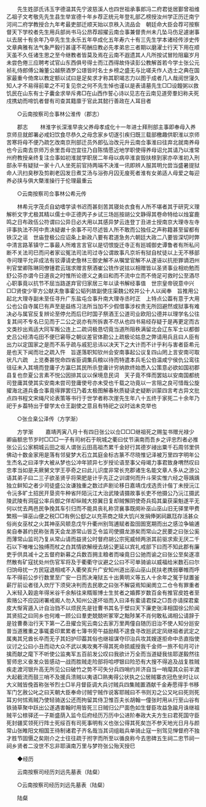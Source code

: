 <!-- { "loadSidebar": true } -->
　　先生姓邵氏讳玉字德温其先宁波慈溪人也四世祖承事郎冯二府君徙居鄞曾祖维乙祖子文考敬先先生县生举宣德十年乡荐正统元年登礼部乙榜授汝州学正历迁南宁河间二府学教授合九年考最吏部迁顺天始以京秩入流品会　朝廷命大臣会荐可按察督天下学校者先生用兵部尚书马公昂荐超擢云南佥事兼督贵州未几坠马伤足遽谢事以去居十有余年乃卒先生生永乐五年卒成化五年寿六十有三先生学本诸经传涉史传文章典雅有法气象严毅行甚谨不苟酬应教必先孝弟忠三者期以磨濯士行天下用在顺天虽不久任诸生思之至今继教者皆莫及焉在云南不遐遗其人凡所按试冒险阻竆岁月未尝色倦三应聘考试官山东西俱号得士而江西得故侍读彭公教解首若今学士张公元祯礼侍郎傅公瀚董公越祭酒罗公璟皆时名士乡榜之盛无与比嗟夫作人选士之典在国家最重今倚席以教定额以试曰是足矣求才称其职竭志力以图于成者几人哉阅世寖久知人才不易得前辈之不可复见奈之何不先生悼也谨以是表请墓先生□□设饘粥以救饥民在山东有士子囊金求举斥弗□在山西作誓心诗以见志在云南见道旁羣妇称夫死戌携幼而啼饥者督有司查其籍廪于官此其懿行善政在人耳目者 

　　○云南按察司佥事林公淮传（郡志） 

　　郡志 
　　林淮字长深淮早丧父养母孝成化十一年进士拜刑部主事即奉母入养京师旦就郎署必戒妇饮食尽恭久之母念家乡切遂引疾归既三载部檄趣供职淮以京师苦寒将母不便乃疏乞改南京刑部迁员外郎弘治改元升云南佥事淮曰往弃北就南养母也今云南去京师万余里吾母岂宜往乃自陈情愿近地学职使得养母诏允其请乃以淮常州府教授亲终复注佥事如初淮就学职居二年母以病卒淮哀毁扶榇到家亦卒淮初入刑部永平有疑狱一家十八人坐死前官持两端不决淮一讯即辨人服其明允尝当盛暑提狱命人汛扫臭秽及剪剃老囚发日煮艾汤与浴弥月囚无廋死者淮有女弟适人母爱之每迎养必挟与俱大槩淮操行于伦理最重云 

　　○云南按察司佥事林公希元传 

　　林希元字茂贞自幼嗜学读书迟而甚刻苦其寝处衣食有人所不堪者其于研究义理解析文字尤极其精以儒士中正德丙子乡试三场廵按胡公文静得其卷命特给以烛宴鹿鸣之日布政伍公符谓曰公异日必大用以其感异梦云连登丁丑进士授南京大理寺左寺评事执法不阿中贵决疑谳十余事不可尽述皆人所不敢而公独任之声称籍甚至留都有铁汉之谣　世庙登极公应诏条上新政八要有君道急务六朝廷大政二八要皆深切时弊中清言路革镇守二事最人所难言言官以是切恨旋迁寺正有廵城御史谭鲁者有所私问断不关法司巳而问者家讼冤法司法司过寺公谓故事凡京圻有狱自杖徒以上无不移部寺问理平允非成法有驳谭请史詹林三御史解不从嘱堂官解不从遂诬以抗拒罪谪泗州判官堂卿陈琳同僚锺君云瑞求赠言祭酒崔公铣作说铉以相赠皆以圣贤事业相劝勉而舒公芬亦谓今日道丧之时惟所论德义之勇曰和而不流中立而不倚足可救时公至酒尽心职事竟以抗节不屈当路遂弃官归家居三年以读书解经事值　世宗皇帝锐意中兴□□贤俊少宰方公献夫詹事霍公韬列故副使庄渠魏公校并公十人以闻奉　旨推用公起北大理寺副未至任寻升广东盐屯佥事升南大理寺丞时正　上特点公葢有意于大用公也公自寺属巳有声至是益练习法所当加不少假借事涉权贵无所回避然或狱事有难决必与属官反复辨论至停允而后巳时国子祭酒王公道司业欧阳公德并以理学名公往复其间不专名巳见而于二公之说亦有所拆衷不尽从也四书易经存疑于是再更定而古文类抄出焉适大同军叛公连上二疏词极恳切竟当道所阻秩满留北会辽东军士以都御史吕公经清屯田不便巳窘辱之朝议差官体勘公上疏极论姑息之弊请用兵且曰人臣有出力以定国家之是而不系乎疏与戚犯忌讳以决天下之大计而不计乎利与害者臣希元是也天下闻而壮之疏入忤　旨遂落职知钦州会安南事起公议复四山罔上言安南可取状凡六疏　上览奏甚悦命四省臣调集兵粮以待而特遣本兵毛公伯温咸宁侯仇公鸾往徂征未入其境而登庸子方瀛巳其民所杀登庸计穷纳款终始悉入公策意必欲如国初郡县复也奈夏公言素不悦公因排其议以保境息民词　天子竟不怿而罢姑以安南国都统司登庸其使其实安南未尝司登庸使号亦未受也千载之功竟以一言阻之良可惜哉公旋擢海北道兵备佥事竟得罪罢归乃着太极图解春秋质疑读史疑断训蒙四言考古异文批点四书程文宋绳尺论表策等书行于世学者称次崖先生年八十五终于家死二十余年乃祀于乡葢特出于督学太仓王副使之意且有特祀之议时诎未克举也 

　　○张佥臬公泽传（方学渐） 

　　方学渐 
　　嘉靖丙寅八月十有四日张公以佥□□□继祖死之赐玺书赠光禄少卿庙额忠节岁时□□□一子有司树石于皖城之衢曰仗节滇南而吾乡之评忠烈者必推张公云公家桐城云田之坂人谓张云田高祖杰累千金好行其德岁祲出粟千石周邻里供佛动十数金家用是落有邻叟梦大石立其庭金标古篆不尽晓惟记泽被万里四字明年公生杰名之曰泽字大被从梦也公冲年颕异七岁授论语至事父母竭力事君致身喟然叹曰忠孝当如是夫厥舅文学王亭奇之曰此儿识度非常长充郡诸生名能文章人多从之游公语其弟子曰二三子欲圣贤乎将荣肥是计乎先正之训谓何而升斗荣实惟六经之辱踽踽独立鲜知之者少司徒盛公汝谦独重之数过庐剧论移日嘉靖戊戌选贡计偕丁未授沅江令沅多旷土招民开垦资牛种省阡陌沅江大治武陵请摄故事长吏不他摄公乃沅江摄武陵武陵有洞寇公率兵御之佯却纵贼大掠翼日复却贼懈阴使奇兵捣其巢获渠魁遂平无何以忧去两邑民争挽其车引归而不能具丧礼称贷襄事既阕补巫山巫山旧无驿里甲费繁剏一驿巫山便之税□□有例公郄之以充茶商之赎大饥兴发捐俸粥祠羸尫存活甚众俗尚女巫杖之火其神巫风顿息戊午升衢州别驾逋赋者盈囹圄宽期而出之感泣争输逋矣自奉甚约民称张青天会龙游常山皆乏令监司使摄龙游矣而常山之民要之曰张公奚而薄常山监司乃复从常山请而益贤公时督府胡公宗宪威倾两浙其前驱求索无厌二千石以下唯唯公独缚而杖之白其情欲解绶去胡公更延以宾礼戒部下曰而不知此郡有廉吏乎供具减十之五督府新募之兵数百拥主粮者而噪竟日公驰而谕之曰张公至矣遂凛然散有矿寇扰处州伤官军将及于衢衢守议避之公曰不可单骑谕以威福给米数石曰尔归饷毋扰一方民寇退相戒不入衢癸亥升广安知州道出巫山巫山民扶老携弱搴帷而呼车不得前公步行数里至广安一日而决淹狱五十出黄明义等五人十余年之冤于狱置釜薪厅前讼者径入炊厅下须臾决判而去民歌之曰张不解袋焉知阑阓立二仓令有罪重者入米轻入榖逾年得米谷千余斛往来糈赈博士生贫者之婚葬岁数百金有推官皮姓者至索赂公不应囚闭署戒阍人勿入知州公遂坏垣而入曰泽有槖请君探之□吾亦请探君槖皮大惭宵遁入计自治驺不以烦民先是铨曹书其名于壁曰天下廉吏张泽相国徐公阶闻其贤招之曰同乡也何难一顾公曰羣吏兢兢听冢宰之黜陟某不肖何敢私谒相公请辞于是铨曹奏治行天下第一乙丑擢佥宪云南公去家万里两僮自随历旧治不使人知分廵安普当道雅重之事辄委印累累者七簿书旁午益励精不遑食寻改廵武定凤继祖者武定之属夷其兄酋长卒而无子其妇护印葢其俗也继祖谋夺印治兵攻其嫂遂拒命中丞直指使议讨之公曰小丑而动大众不武以夷攻夷不得其死命损威授我千金师一旅不旬月可计擒而献之麾下不听使公监夷军五百前发公叹曰我欲计万全而当道疑我怯耶遂毅然往誓师忠义奋发众皆感动一战而胜贼走险部将哈啰银曰险恐有大搜不得追及战复胜贼疾走渡河银升高无所见公曰破竹之势不可失分兵四哨约并济自当一哨麾其众前半渡大起截流而鼓三哨不及援兵溃贼以夷语□熟夷得公状执之公居贼寨衣冠危坐时让以大义贼皆俛首称张爷烈士□半月督臣调大兵讨贼兵四集贼置酒献千金寿愿得手书移军门乞赦公叱之曰天朝大臣奉命讨贼宁贼作说客耶贼曰不书则刃之公又叱曰死则死耳刃何怵焉贼乃使轻骑送公还而拘留其侍卫惟百夫长胡翰一僮张时用从行至山谷有铁骑草聚中跃出公遂遇害翰时用皆死三日贼归公尸面色如生督臣攻益急踰月诛继祖贼平公榇驿还一子斯盛荫入监今后府经历万历中公进阶奉政大夫方生曰君死国守臣死封疆奖领死行阵士死绥百有司死事明有义也张公得其死矣岂不参天地光日月与颜常山张睢阳文相国王待制诸君子齐名哉当其词组戢兵单骑止寇一别驾见惮督府不独才胜节固慑之矣刚介之士往往疏于拊字而所至以循良称今去思碑五生祠二忠节祠一祠乡贤者二没世不忘非耶滇南万里与梦符张公殆天授巳 

　　◆经历 

　　云南按察司经历刘远先墓表（陆粲） 

　　○云南按察司经历刘远先墓表（陆粲） 

　　陆粲 

